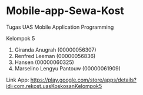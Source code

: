# Mobile-app-Sewa-Kost

Tugas UAS Mobile Application Programming

Kelompok 5
1. Giranda Anugrah (00000056307)
2. Renfred Leeman (00000056836)
3. Hansen (00000060325)
4. Marselino Lengyu Pantouw (00000061909)

Link App: https://play.google.com/store/apps/details?id=com.rekost.uasKoskosanKelompok5
